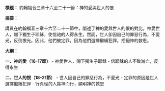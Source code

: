 **標題：** 約翰福音三章十六至二十一節：神的愛與世人的恨

**摘要：**

講員在約翰福音三章十六至二十一節中，闡述了神的愛與世人的恨的對比。神愛世人，賜下獨生子耶穌，使信祂的人得永生。然而，世人卻因自己的罪惡行為，不愛光，反倒恨光。因此，他們被定罪，因為他們選擇繼續犯罪，拒絕神的救恩。

**大綱：**

**一、神的愛（16-17節）**
    - 神愛世人，賜下獨生子耶穌
    - 信耶穌的人不致滅亡，反得永生

**二、世人的恨（18-21節）**
    - 世人因自己的罪惡行為，不愛光
    - 定罪的原因是世人選擇繼續犯罪
    - 行真理的人靠神而行，顯明神的救恩